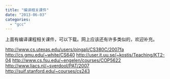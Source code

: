 ```yaml
---
title: "编译相关课件"
date: "2013-06-03"
categories: 
  - "gcc"
---
```


上面有编译课程相关课件，可以下载。网上应该还有许多类似的，欢迎补充。

http://www.cs.utexas.edu/users/pingali/CS380C/2007fa http://cs.gmu.edu/~white/CS640 http://user.it.uu.se/~kostis/Teaching/KT2-04 http://www.cs.fsu.edu/~engelen/courses/COP5622 http://www.liacs.nl/~sverdool/PAT/2007 http://suif.stanford.edu/~courses/cs243
